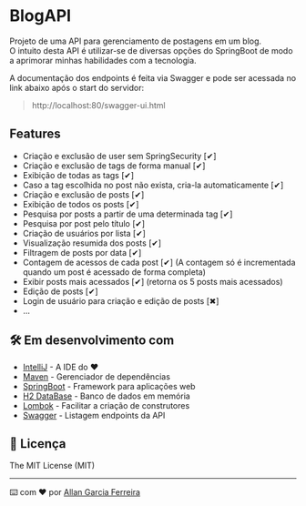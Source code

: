# BlogAPI

Projeto de uma API para gerenciamento de postagens em um blog.<br/>
O intuito desta API é utilizar-se de diversas opções do SpringBoot de modo a aprimorar minhas habilidades com a tecnologia.

A documentação dos endpoints é feita via Swagger e pode ser acessada no link abaixo após o start do servidor:

> http://localhost:80/swagger-ui.html

## Features
* Criação e exclusão de user sem SpringSecurity [✔]
* Criação e exclusão de tags de forma manual [✔]
* Exibição de todas as tags [✔]
* Caso a tag escolhida no post não exista, cria-la automaticamente [✔]
* Criação e exclusão de posts [✔]
* Exibição de todos os posts [✔]
* Pesquisa por posts a partir de uma determinada tag [✔]
* Pesquisa por post pelo título [✔]
* Criação de usuários por lista [✔]
* Visualização resumida dos posts [✔]
* Filtragem de posts por data [✔]
* Contagem de acessos de cada post [✔] (A contagem só é incrementada quando um post é acessado de forma completa)
* Exibir posts mais acessados [✔] (retorna os 5 posts mais acessados)
* Edição de posts [✔]
* Login de usuário para criação e edição de posts [✖]
* ...

## 🛠️ Em desenvolvimento com

* [IntelliJ](http://www.dropwizard.io/1.0.2/docs/) - A IDE do ❤️
* [Maven](https://maven.apache.org/) - Gerenciador de dependências
* [SpringBoot](https://start.spring.io/) - Framework para aplicações web
* [H2 DataBase](https://www.h2database.com/html/main.html) - Banco de dados em memória
* [Lombok](https://projectlombok.org/) - Facilitar a criação de construtores
* [Swagger](https://swagger.io/tools/open-source/open-source-integrations/) - Listagem endpoints da API

## 📄 Licença

The MIT License (MIT)

---
⌨️ com ❤️ por [Allan Garcia Ferreira](https://github.com/allan201gf) 